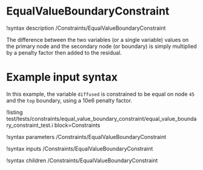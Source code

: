 # EqualValueBoundaryConstraint

!syntax description /Constraints/EqualValueBoundaryConstraint

The difference between the two variables (or a single variable) values on the primary node and the
secondary node (or boundary) is simply multiplied by a penalty factor then added to the
residual.

# Example input syntax

In this example, the variable `diffused` is constrained to be equal on node `45` and the `top` boundary, using
a 10e6 penalty factor.

!listing test/tests/constraints/equal_value_boundary_constraint/equal_value_boundary_constraint_test.i block=Constraints

!syntax parameters /Constraints/EqualValueBoundaryConstraint

!syntax inputs /Constraints/EqualValueBoundaryConstraint

!syntax children /Constraints/EqualValueBoundaryConstraint
